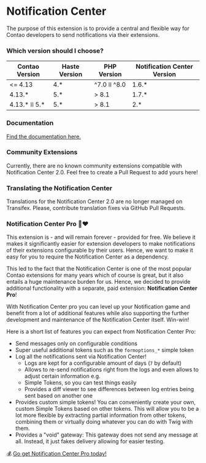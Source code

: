 Notification Center
===================

The purpose of this extension is to provide a central and flexible way for
Contao developers to send notifications via their extensions.

### Which version should I choose?

| Contao Version | Haste Version | PHP Version    | Notification Center Version |
|----------------|---------------|----------------|-----------------------------|
| <= 4.13        | 4.*           | ^7.0 ǀǀ ^8.0   | 1.6.*                       |
| 4.13.*         | 5.*           | > 8.1          | 1.7.*                       |
| 4.13.* ǀǀ 5.*  | 5.*           | > 8.1          | 2.*                         |

### Documentation

[Find the documentation here.](https://extensions.terminal42.ch/docs/notification-center/)

### Community Extensions

Currently, there are no known community extensions compatible with Notification Center 2.0. Feel free to create a
Pull Request to add yours here!

### Translating the Notification Center

Translations for the Notification Center 2.0 are no longer managed on Transifex. Please, contribute translation fixes
via GitHub Pull Requests.

### Notification Center Pro 🔔❤️

This extension is - and will remain forever - provided for free. We believe it makes it significantly easier for 
extension developers to make notifications of their extensions configurable by their users. Hence, we want to make it
easy for you to require the Notification Center as a dependency.

This led to the fact that the Notification Center is one of the most popular Contao extensions for many years which 
of course is great, but it also entails a huge maintenance burden for us. Hence, we decided to provide additional 
functionality with a separate, paid extension: **Notification Center Pro**!

With Notification Center pro you can level up your Notification game and benefit from a lot of additional features 
while also supporting the further development and maintenance of the Notification Center itself. Win-win!

Here is a short list of features you can expect from Notification Center Pro:

* Send messages only on configurable conditions
* Super useful additional tokens such as the `formoptions_*` simple token
* Log all the notifications sent via Notification Center!
  * Logs are kept for a configurable amount of days (`7` by default)
  * Allows to re-send notifications right from the logs and even allows to adjust certain information e.g.
  * Simple Tokens, so you can test things easily
  * Provides a diff viewer to see differences between log entries being sent based on another one
* Provides custom simple tokens! You can conveniently create your own, custom Simple Tokens based on other tokens. This will allow you to be a lot more flexible by extracting partial information from other tokens, combining them or virtually doing whatever you can do with Twig with them.
* Provides a "void" gateway: This gateway does not send any message at all. Instead, it just fakes delivery allowing for easier testing.

💰 [Go get Notification Center Pro today!](https://extensions.terminal42.ch/p/nc-pro)